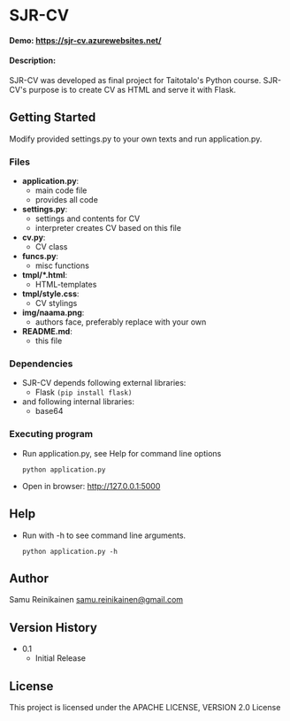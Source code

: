 # SJR-CV
#### Demo: https://sjr-cv.azurewebsites.net/
#### Description:

SJR-CV was developed as final project for Taitotalo's Python course.
SJR-CV's purpose is to create CV as HTML and serve it with Flask.

## Getting Started

Modify provided settings.py to your own texts and run application.py. 

### Files
* **application.py**:
    * main code file
    * provides all code
* **settings.py**:
    * settings and contents for CV
    * interpreter creates CV based on this file
* **cv.py**:
    * CV class
* **funcs.py**:
    * misc functions
* **tmpl/*.html**:
    * HTML-templates
* **tmpl/style.css**:
    * CV stylings
* **img/naama.png**:
    * authors face, preferably replace with your own
* **README.md**:
    * this file

### Dependencies

* SJR-CV depends following external libraries:
    * Flask    ```(pip install flask)```
* and following internal libraries:
    * base64

### Executing program

* Run application.py, see Help for command line options
    ```
    python application.py
    ```
* Open in browser: http://127.0.0.1:5000

## Help

* Run with -h to see command line arguments.
    ```
    python application.py -h
    ```

## Author

Samu Reinikainen
samu.reinikainen@gmail.com

## Version History

* 0.1
    * Initial Release

## License

This project is licensed under the APACHE LICENSE, VERSION 2.0 License